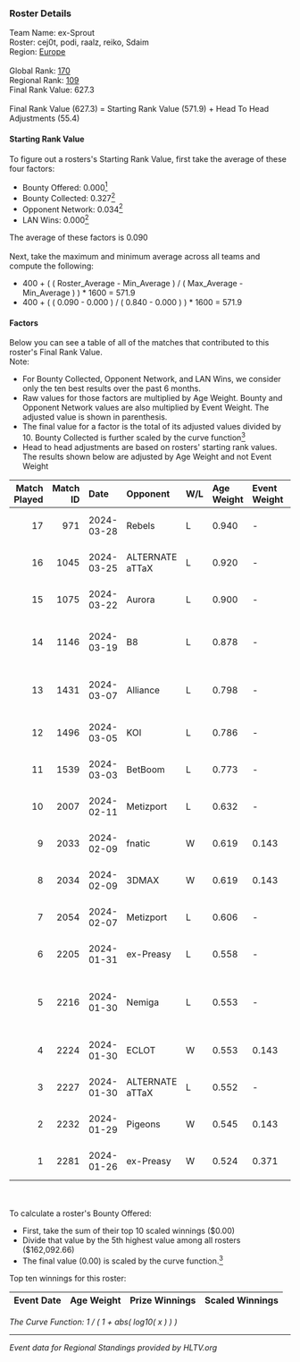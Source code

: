 ### Roster Details<br />
Team Name: ex-Sprout<br />
Roster: cej0t, podi, raalz, reiko, Sdaim<br />
Region: [Europe]( ../standings_europe.md)<br />
<br />
Global Rank: [170](../standings_global.md)<br />
Regional Rank: [109]( ../standings_europe.md)<br />
Final Rank Value:  627.3<br />
<br />
Final Rank Value (627.3) = Starting Rank Value (571.9) + Head To Head Adjustments (55.4)<br />

#### Starting Rank Value<br />
To figure out a rosters's Starting Rank Value, first take the average of these four factors:<br />
- Bounty Offered: 0.000[<sup>1</sup>](#table2)
- Bounty Collected: 0.327[<sup>2</sup>](#table1)
- Opponent Network: 0.034[<sup>2</sup>](#table1)
- LAN Wins: 0.000[<sup>2</sup>](#table1)

The average of these factors is 0.090<br />
<br />
Next, take the maximum and minimum average across all teams and compute the following:<br />
- 400 + ( ( Roster_Average - Min_Average ) / ( Max_Average - Min_Average ) ) * 1600 = 571.9
- 400 + ( ( 0.090 - 0.000 ) / ( 0.840 - 0.000 ) ) * 1600 = 571.9


#### Factors<br />
Below you can see a table of all of the matches that contributed to this roster's Final Rank Value.<br />
Note:<br />

- For Bounty Collected, Opponent Network, and LAN Wins, we consider only the ten best results over the past 6 months.
- Raw values for those factors are multiplied by Age Weight. Bounty and Opponent Network values are also multiplied by Event Weight. The adjusted value is shown in parenthesis.
- The final value for a factor is the total of its adjusted values divided by 10. Bounty Collected is further scaled by the curve function[<sup>3</sup>](#curveFunction)
- Head to head adjustments are based on rosters' starting rank values. The results shown below are adjusted by Age Weight and not Event Weight
<span id="table1"></span><br />


| Match Played | Match ID | Date       | Opponent        | W/L | Age Weight | Event Weight | Bounty Collected | Opponent Network | LAN Wins  | H2H Adj. | Roster                                      |
| -: | -: | :- | :- | :- | :- | :- | :- | :- | :- | -: | :- |
|           17 |      971 | 2024-03-28 | Rebels          | L   | 0.940      | -            | -                | -                | -         |    -2.31 | cej0t, podi, raalz, reiko, Sdaim            |
|           16 |     1045 | 2024-03-25 | ALTERNATE aTTaX | L   | 0.920      | -            | -                | -                | -         |    -5.09 | cej0t, podi, raalz, reiko, Sdaim            |
|           15 |     1075 | 2024-03-22 | Aurora          | L   | 0.900      | -            | -                | -                | -         |    -0.24 | BELCHONOKK, deko, KENSI, Lack1, Norwi       |
|           14 |     1146 | 2024-03-19 | B8              | L   | 0.878      | -            | -                | -                | -         |    -3.22 | cptkurtka023, esenthial, npl, OWNER, r1nkle |
|           13 |     1431 | 2024-03-07 | Alliance        | L   | 0.798      | -            | -                | -                | -         |    -6.00 | avid, b0denmaster, PlesseN, robiin, twist   |
|           12 |     1496 | 2024-03-05 | KOI             | L   | 0.786      | -            | -                | -                | -         |    -2.21 | cej0t, raalz, reiko, Sdaim, sL1m3           |
|           11 |     1539 | 2024-03-03 | BetBoom         | L   | 0.773      | -            | -                | -                | -         |    -0.38 | Buzz, cej0t, raalz, reiko, sL1m3            |
|           10 |     2007 | 2024-02-11 | Metizport       | L   | 0.632      | -            | -                | -                | -         |    -2.16 | adamb, Jackinho, nilo, susp, ztr            |
|            9 |     2033 | 2024-02-09 | fnatic          | W   | 0.619      | 0.143        | 0.327 (0.029)    | 0.677 (0.060)    | 0 (0.000) |    18.74 | Anlelele, cej0t, raalz, Sdaim, sL1m3        |
|            8 |     2034 | 2024-02-09 | 3DMAX           | W   | 0.619      | 0.143        | 0.055 (0.005)    | 0.810 (0.072)    | 0 (0.000) |    18.62 | Anlelele, cej0t, raalz, Sdaim, sL1m3        |
|            7 |     2054 | 2024-02-07 | Metizport       | L   | 0.606      | -            | -                | -                | -         |    -2.09 | adamb, Jackinho, nilo, susp, ztr            |
|            6 |     2205 | 2024-01-31 | ex-Preasy       | L   | 0.558      | -            | -                | -                | -         |    -1.54 | Anlelele, cej0t, raalz, Sdaim, sL1m3        |
|            5 |     2216 | 2024-01-30 | Nemiga          | L   | 0.553      | -            | -                | -                | -         |    -0.45 | 1eeR, FL4MUS, khaN, riskyb0b, Xant3r        |
|            4 |     2224 | 2024-01-30 | ECLOT           | W   | 0.553      | 0.143        | 0.156 (0.012)    | 0.607 (0.048)    | 0 (0.000) |    16.35 | Anlelele, cej0t, raalz, Sdaim, sL1m3        |
|            3 |     2227 | 2024-01-30 | ALTERNATE aTTaX | L   | 0.552      | -            | -                | -                | -         |    -2.04 | awzek, FreeZe, Goody, PANIX, PerX           |
|            2 |     2232 | 2024-01-29 | Pigeons         | W   | 0.545      | 0.143        | 0.090 (0.007)    | 0.373 (0.029)    | 0 (0.000) |    14.01 | ANa, hyskeee, Kat, tory, twenty3            |
|            1 |     2281 | 2024-01-26 | ex-Preasy       | W   | 0.524      | 0.371        | 0.173 (0.034)    | 0.700 (0.136)    | 0 (0.000) |    15.37 | Anlelele, cej0t, raalz, Sdaim, sL1m3        |

<br />
<span id="table2"></span><br />
To calculate a roster's Bounty Offered:<br />

- First, take the sum of their top 10 scaled winnings ($0.00)
- Divide that value by the 5th highest value among all rosters ($162,092.66)
- The final value (0.00) is scaled by the curve function.[<sup>3</sup>](#curveFunction)

Top ten winnings for this roster:<br />

| Event Date | Age Weight | Prize Winnings | Scaled Winnings |
| :- | -: | :- | :- |


<span id="curveFunction"></span>_The Curve Function: 1 / ( 1 + abs( log10( x ) ) )_<br />

---
_Event data for Regional Standings provided by HLTV.org_<br />
